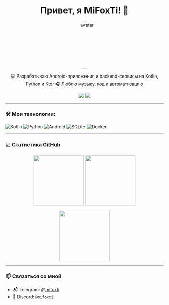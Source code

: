 <h1 align="center">Привет, я MiFoxTi! 👋</h1>

<p align="center">
  <img src="https://avatars.githubusercontent.com/mifoxti" width="150" height="150" style="border-radius:50%;" alt="avatar"/>
</p>

<p align="center">
  💻 Разрабатываю Android-приложения и backend-сервисы на Kotlin, Python и Ktor  
  🎧 Люблю музыку, код и автоматизацию  
</p>

<p align="center">
  <a href="https://t.me/mifoxti"><img src="https://img.shields.io/badge/Telegram-2CA5E0?style=for-the-badge&logo=telegram&logoColor=white" /></a>
  <a href="https://discord.com/users/mifoxti"><img src="https://img.shields.io/badge/Discord-5865F2?style=for-the-badge&logo=discord&logoColor=white" /></a>
</p>

---

### 🛠️ Мои технологии:

![Kotlin](https://img.shields.io/badge/Kotlin-0095D5?style=flat-square&logo=kotlin&logoColor=white)
![Python](https://img.shields.io/badge/Python-3776AB?style=flat-square&logo=python&logoColor=white)
![Android](https://img.shields.io/badge/Android-3DDC84?style=flat-square&logo=android&logoColor=white)
![SQLite](https://img.shields.io/badge/SQLite-003B57?style=flat-square&logo=sqlite&logoColor=white)
![Docker](https://img.shields.io/badge/Docker-2496ED?style=flat-square&logo=docker&logoColor=white)

---

### 📈 Статистика GitHub

<p align="center">
  <img src="https://github-readme-stats.vercel.app/api?username=mifoxti&show_icons=true&theme=tokyonight&hide_title=false&count_private=true" height="160"/>
  <img src="https://github-readme-streak-stats.herokuapp.com?user=mifoxti&theme=tokyonight&date_format=M%20j%5B%2C%20Y%5D" height="160"/>
</p>

<p align="center">
  <img src="https://github-readme-stats.vercel.app/api/top-langs/?username=YOUR_USERNAME&layout=compact&theme=tokyonight&langs_count=8" height="160"/>
</p>

---

### 📫 Связаться со мной

- 📬 Telegram: [@mifoxti](https://t.me/mifoxti)
- 🧙 Discord: `@mifoxti`
